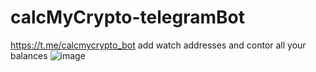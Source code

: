 # calcMyCrypto-telegramBot
https://t.me/calcmycrypto_bot
add watch addresses and contor all your balances
![image](https://user-images.githubusercontent.com/97606234/200775613-d6a95b45-05f2-47b0-8214-29753e070dfc.png)
